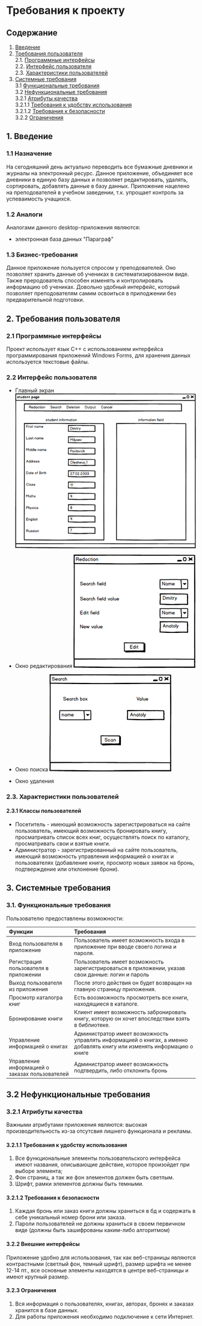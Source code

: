 # Требования к проекту <a name="introduction"></a>
## Содержание
1. [Введение](#1)
2. [Требования пользователя](#2) <br>
  2.1. [Программные интерфейсы](#2.1) <br>
  2.2. [Интерфейс пользователя](#2.2) <br>
  2.3. [Характеристики пользователей](#2.3) <br>
3. [Системные требования](#3) <br>
  3.1 [Функциональные требования](#3.1) <br>
  3.2 [Нефункциональные требования](#3.2) <br>
    3.2.1 [Атрибуты качества](#3.2.1) <br>
      3.2.1.1 [Требования к удобству использования](#3.2.1.1) <br>
      3.2.1.2 [Требования к безопасности](#3.2.1.2) <br>
	3.2.2 [Ограничения](#3.2.2) <br>
## 1. Введение <a name="1"></a>
### 1.1 Назначение
На сегодняшний день актуально переводить все бумажные дневники и журналы на электронный ресурс. Данное приложение, объединяет все дневники в единую базу данных и позволяет редактировать, удалять, сортировать, добавлять данные в базу данных. Приложение нацелено на преподователей в учебном заведении, т.к. упрощает контроль за успеваимость учащихся.
### 1.2 Аналоги
Аналогами данного desktop-приложения являются:
- электронная база данных "Параграф"
### 1.3 Бизнес-требования
Данное приложение пользуется спросом у преподователей. Оно позволяет хранить данные об учениках в систематизированном виде. Также преродователь способен изменять и контролировать информацию об учениках. Довольно удобный интерфейс, который позволяет преподователям самим освоиться в прилоджении без предварительной подготовки.   
## 2. Требования пользователя <a name="2"></a>
### 2.1 Программные интерфейсы <a name="2.1"></a>
Проект использует язык С++ c использованием интерфейса программирования приложений Windows Forms, для хранения данных используется текстовые файлы.
### 2.2 Интерфейс пользователя <a name="2.2"></a>
- Главный экран
![Первая страница](https://github.com/DaniilNaumenko/Electronic_Diary/blob/master/Mockups/student%20page2.png)

- Окно редактирования
![Страница результатов поиска книги](https://github.com/DaniilNaumenko/Electronic_Diary/blob/master/Mockups/Redactionpng.png)

- Окно поиска
![Cтраница просмотра забронированных книг](https://github.com/DaniilNaumenko/Electronic_Diary/blob/master/Mockups/search.png)

- Окно удаления
### 2.3. Характеристики пользователей <a name="2.3"></a>
#### 2.3.1 Классы пользователей
- Посетитель - имеющий возможность зарегистрироваться на сайте пользователь, имеющий возможность бронировать книгу, просматривать список всех книг, осуществлять поиск по каталогу, просматривать свои и взятые книги.
- Администратор - зарегистрированный на сайте пользователь, имеющий возможность управления информацией о книгах и пользователях (добавление книги, просмотр новых заявок на бронь, подтверждение или отклонение брони).
## 3. Системные требования <a name="3"></a>
### 3.1. Функциональные требования <a name="3.1"></a>
Пользователю предоставлены возможности:

| Функции | Требования | 
|:---|:---|
| Вход пользователя в приложение | Пользователь имеет возможность входа в приложение при вводе своего логина и пароля. |
| Регистрация пользователя в приложении | Пользователь имеет возможность зарегистрироваться в приложении, указав свои данные:    логин и пароль |
| Выход пользователя из приложения | После этого действия он будет возвращен на главную страницу приложения.|
| Просмотр каталогра книг| Есть воозможность просмотреть все книги, находящиеся в каталоге. |
| Бронирование книги | Клиент имеет возможность забронировать книгу, которую он хочет впоследствии взять в библиотеке. |
| Управление информацией о книгах | Администратор имеет возможность управлять информацией о книгах, а именно добавлять книгу или изменять информацию о книге
| Управление информацией о заказах пользователей | Aдминистратор имеет возможность подтвердить, либо отклонить бронь
## 3.2 Нефункциональные требования <a name="3.2"></a> 
### 3.2.1 Атрибуты качества <a name="3.2.1"></a>
Важными атрибутами приложения являются: высокая производительность из-за отсутсвия лишнего функционала и рекламы.
#### 3.2.1.1 Требования к удобству использования <a name="3.2.1.1"></a>
1. Все функциональные элементы пользовательского интерфейса имеют названия, описывающие действие, которое произойдет при выборе элемента;
2. Фон страниц, а так же фон элементов должен быть светлым. 
3. Шрифт, рамки элементов должны быть темными.
#### 3.2.1.2 Требования к безопасности <a name="3.2.1.2"></a>
1. Каждая бронь или заказ книги должны храниться в бд и содержать в себе уникальный номер брони или заказа.
2. Пароли пользователей не должны храниться в своем первичном виде (должны быть зашифрованы каким-либо алгоритмом)
#### 3.2.2 Внешние интерфейсы <a name="3.2.2"></a>
Приложение удобно для использования, так как веб-страницы являются контрастными (светлый фон, темный шрифт), размер шрифта не менее 12-14 пт., все основные элементы находятся в центре веб-страницы и имеют крупный размер.
#### 3.2.3 Ограничения <a name="3.2.3"></a>
1. Вся информация о пользователях, книгах, авторах, бронях и заказах хранится в базе данных.
2. Для работы приложения необходимо подключение к сети Интернет.


